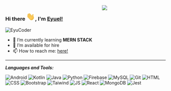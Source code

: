 
<img width="200px" align="right" src="https://freight.cargo.site/t/original/i/5373f99b065b576539167e65918b92ebd6b3b9ddbb97c22457af1262f3c74a44/source.gif"/>

### Hi there <img alt="waving hand" width="27px" src="assets\Hi.gif" />, I'm [Eyuel!](https://www.linkedin.com/in/eyuel-daniel/)


  <img src="https://komarev.com/ghpvc/?username=elysium09&label=PROFILE+VIEWS&color=blue&style=for-the-badge" alt="EyuCoder" />

- 🌱 I’m currently learning **MERN STACK**                                
- 🤔 I’m available for hire
- 📫 How to reach me: [here!](mailto:eyueldaniel0921@gmail.com)                  


<hr style="height:2px;border-width:0;color:gray;background-color:gray">

***Languages and Tools:***

![Android](https://img.shields.io/badge/-android-000000?&style=for-the-badge&logo=android)
![Kotlin](https://img.shields.io/badge/-kotlin-000000?&style=for-the-badge&logo=kotlin)
![Java](https://img.shields.io/badge/-Java-000000?&style=for-the-badge&logo=java&logoColor=white)
![Python](https://img.shields.io/badge/-Python-3776AB?&style=for-the-badge&logo=python&logoColor=yellow)
![Firebase](https://img.shields.io/badge/-Firebase-4c8bf5?&style=for-the-badge&&logo=firebase&logoColor=ffca28)
![MySQL](https://img.shields.io/badge/-MySQL-4479A1?&style=for-the-badge&logo=mysql&logoColor=white)
![Git](https://img.shields.io/badge/-Git-F05032?&style=for-the-badge&logo=git&logoColor=white)
![HTML](https://img.shields.io/badge/-html5-E34F26?&style=for-the-badge&logo=html5&logoColor=white)
![CSS](https://img.shields.io/badge/-css3-1572B6?&style=for-the-badge&logo=css3&logoColor=white)
![Bootstrap](https://img.shields.io/badge/-Bootstrap-7952B3?&style=for-the-badge&logo=bootstrap&logoColor=white)
![Taiwind](https://img.shields.io/badge/-Tailwind-38B2AC?&style=for-the-badge&logo=tailwind%20css&logoColor=white)
![JS](https://img.shields.io/badge/-javascript-F7DF1E?&style=for-the-badge&logo=javascript&logoColor=black)
![React](https://img.shields.io/badge/-ReactJS-grey?&style=for-the-badge&logo=react&logoColor=61DAFB)
![MongoDB](https://img.shields.io/badge/-MongoDB-white?&style=for-the-badge&logo=mongodb&logoColor=47A248)
![Jest](https://img.shields.io/badge/-Jest-C21325?&style=for-the-badge&logo=jest&logoColor=white)


<!--<img width=800 src="https://github-profile-trophy.vercel.app/?username=eyucoder&theme=darkhub&no-frame=true&column=8"/>-->
